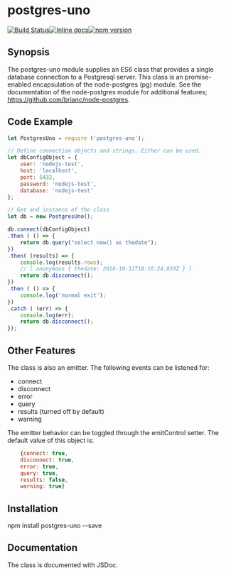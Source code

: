 postgres-uno
============

[![Build Status](https://travis-ci.org/wildbillh/postgres-uno.svg?branch=master)](https://travis-ci.org/wildbillh/postgres-uno)[![Inline docs](http://inch-ci.org/github/wildbillh/postgres-uno.svg?branch=master)](http://inch-ci.org/github/wildbillh/postgres-uno)[![npm version](https://badge.fury.io/js/postgres-uno.svg)](https://badge.fury.io/js/postges-uno)

Synopsis
---------
The postgres-uno module supplies an ES6 class that provides a single database
connection to a Postgresql server.
This class is an promise-enabled encapsulation of the node-postgres (pg) module.
See the documentation of the node-postgres module for additional features; https://github.com/brianc/node-postgres.

Code Example
-----------
```javascript
let PostgresUno = require ('postgres-uno');

// Define connection objects and strings. Either can be used.
let dbConfigObject = {
    user: 'nodejs-test',
    host: 'localhost',
    port: 5432,
    password: 'nodejs-test',
    database: 'nodejs-test'
};

// Get and instance of the class
let db = new PostgresUno();

db.connect(dbConfigObject)
.then ( () => {
    return db.query("select now() as thedate");
})
.then( (results) => {
    console.log(results.rows);
    // [ anonymous { thedate: 2016-10-31T18:16:24.859Z } ]
    return db.disconnect();
})
.then ( () => {
    console.log('normal exit');
})
.catch ( (err) => {
    console.log(err);
    return db.disconnect();
});
```

Other Features
--------------

The class is also an emitter. The following events can be listened for:
* connect
* disconnect
* error
* query
* results (turned off by default)
* warning

The emitter behavior can be toggled through the emitControl setter. The default value of this object is:
```javascript
    {connect: true, 
    disconnect: true, 
    error: true, 
    query: true, 
    results: false, 
    warning: true} 
```
Installation
------------
npm install postgres-uno --save

Documentation
-------------
The class is documented with JSDoc. 
